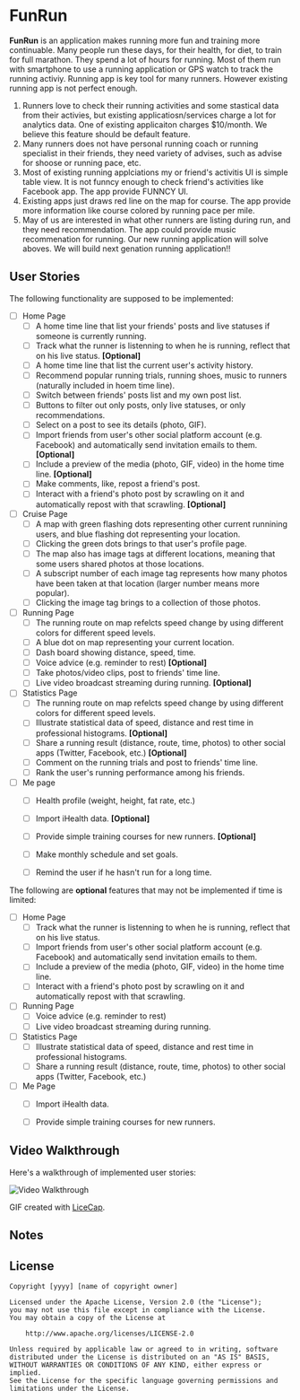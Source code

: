 # FunRun

**FunRun** is an application makes running more fun and training more continuable.
Many people run these days, for their health, for diet,  to train for full marathon. They spend a lot of hours for running. Most of them run with smartphone to use a running application or GPS watch to track the running activiy. Running app is key tool for many runners. However existing running app is not perfect enough.
1. Runners love to check their running activities and some stastical data from their activies, but existing applicatiosn/services charge a lot for analytics data. One of existing applicaiton charges $10/month. We believe this feature should be default feature. 
2. Many runners does not have personal running coach or running specialist in their friends, they need variety of advises, such as advise for shoose or running pace, etc.
3. Most of existing running applciations my or friend's activitis UI is simple table view. It is not funncy enough to check friend's activities like Facebook app. The app provide FUNNCY UI.
4. Existing apps just draws red line on the map for course. The app provide more information like course colored by running pace per mile.
5. May of us are interested in what other runners are listing during run, and they need recommendation. The app could provide music recommenation for running.
Our new running application will solve aboves. We will build next genation running application!!

## User Stories

The following functionality are supposed to be implemented:

- [ ] Home Page
    - [ ] A home time line that list your friends' posts and live statuses if someone is currently running.
    - [ ] Track what the runner is listenning to when he is running, reflect that on his live status. **[Optional]**
    - [ ] A home time line that list the current user's activity history.
    - [ ] Recommend popular running trials, running shoes, music to runners (naturally included in hoem time line).
    - [ ] Switch between friends' posts list and my own post list.
    - [ ] Buttons to filter out only posts, only live statuses, or only recommendations.
    - [ ] Select on a post to see its details (photo, GIF).
    - [ ] Import friends from user's other social platform account (e.g. Facebook) and automatically send invitation emails to them. **[Optional]**
    - [ ] Include a preview of the media (photo, GIF, video) in the home time line. **[Optional]**
    - [ ] Make comments, like, repost a friend's post.
    - [ ] Interact with a friend's photo post by scrawling on it and automatically repost with that scrawling. **[Optional]**
    
- [ ] Cruise Page
    - [ ] A map with green flashing dots representing other current runnining users, and blue flashing dot representing your location.
    - [ ] Clicking the green dots brings to that user's profile page.
    - [ ] The map also has image tags at different locations, meaning that some users shared photos at those locations.
    - [ ] A subscript number of each image tag represents how many photos have been taken at that location (larger number means more popular).
    - [ ] Clicking the image tag brings to a collection of those photos.
    
- [ ] Running Page
    - [ ] The running route on map refelcts speed change by using different colors for different speed levels.
    - [ ] A blue dot on map representing your current location.
    - [ ] Dash board showing distance, speed, time.
    - [ ] Voice advice (e.g. reminder to rest) **[Optional]**
    - [ ] Take photos/video clips, post to friends' time line.
    - [ ] Live video broadcast streaming during running. **[Optional]**
    
- [ ] Statistics Page
    - [ ] The running route on map refelcts speed change by using different colors for different speed levels.
    - [ ] Illustrate statistical data of speed, distance and rest time in professional histograms. **[Optional]**
    - [ ] Share a running result (distance, route, time, photos) to other social apps (Twitter, Facebook, etc.) **[Optional]**
    - [ ] Comment on the running trials and post to friends' time line.
    - [ ] Rank the user's running performance among his friends.
    
- [ ] Me page
    - [ ] Health profile (weight, height, fat rate, etc.)
    - [ ] Import iHealth data. **[Optional]**
    - [ ] Provide simple training courses for new runners. **[Optional]**
    - [ ] Make monthly schedule and set goals.
    - [ ] Remind the user if he hasn't run for a long time.


The following are **optional** features that may not be implemented if time is limited:

- [ ] Home Page
    - [ ] Track what the runner is listenning to when he is running, reflect that on his live status.
    - [ ] Import friends from user's other social platform account (e.g. Facebook) and automatically send invitation emails to them.
    - [ ] Include a preview of the media (photo, GIF, video) in the home time line.
    - [ ] Interact with a friend's photo post by scrawling on it and automatically repost with that scrawling.

- [ ] Running Page
    - [ ] Voice advice (e.g. reminder to rest)
    - [ ] Live video broadcast streaming during running.
   
- [ ] Statistics Page
    - [ ] Illustrate statistical data of speed, distance and rest time in professional histograms.
    - [ ] Share a running result (distance, route, time, photos) to other social apps (Twitter, Facebook, etc.)

- [ ] Me Page
    - [ ] Import iHealth data.
    - [ ] Provide simple training courses for new runners.


## Video Walkthrough

Here's a walkthrough of implemented user stories:

<img src='https://github.com/' title='Video Walkthrough' width='' alt='Video Walkthrough' />

GIF created with [LiceCap](http://www.cockos.com/licecap/).

## Notes


## License

    Copyright [yyyy] [name of copyright owner]

    Licensed under the Apache License, Version 2.0 (the "License");
    you may not use this file except in compliance with the License.
    You may obtain a copy of the License at

        http://www.apache.org/licenses/LICENSE-2.0

    Unless required by applicable law or agreed to in writing, software
    distributed under the License is distributed on an "AS IS" BASIS,
    WITHOUT WARRANTIES OR CONDITIONS OF ANY KIND, either express or implied.
    See the License for the specific language governing permissions and
    limitations under the License.


